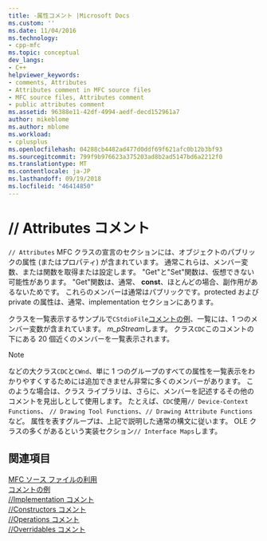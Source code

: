 ```yaml
---
title: -属性コメント |Microsoft Docs
ms.custom: ''
ms.date: 11/04/2016
ms.technology:
- cpp-mfc
ms.topic: conceptual
dev_langs:
- C++
helpviewer_keywords:
- comments, Attributes
- Attributes comment in MFC source files
- MFC source files, Attributes comment
- public attributes comment
ms.assetid: 96388e11-42df-4994-aedf-decd152961a7
author: mikeblome
ms.author: mblome
ms.workload:
- cplusplus
ms.openlocfilehash: 04288cb4482ad477d0ddf69f621afc0b12b3bf93
ms.sourcegitcommit: 799f9b976623a375203ad8b2ad5147bd6a2212f0
ms.translationtype: MT
ms.contentlocale: ja-JP
ms.lasthandoff: 09/19/2018
ms.locfileid: "46414850"
---
```

# <a name="-attributes-comment"></a>// Attributes コメント

`// Attributes` MFC クラスの宣言のセクションには、オブジェクトのパブリックの属性 (またはプロパティ) が含まれています。 通常これらは、メンバー変数、または関数を取得または設定します。 "Get"と"Set"関数は、仮想できない可能性があります。 "Get"関数は、通常、 **const**、ほとんどの場合、副作用があるないためです。 これらのメンバーは通常はパブリックです。protected および private の属性は、通常、implementation セクションにあります。

クラスを一覧表示するサンプルで`CStdioFile`[コメントの例](../mfc/an-example-of-the-comments.md)、一覧には、1 つのメンバー変数が含まれています。 *m_pStream*します。 クラス`CDC`このコメントの下にある 20 個近くのメンバーを一覧表示されます。

> [!NOTE]
>  などの大クラス`CDC`と`CWnd`、単に 1 つのグループのすべての属性を一覧表示をわかりやすくするためには追加できません非常に多くのメンバーがあります。 このような場合は、クラス ライブラリは、さらに、メンバーを記述するその他のコメントを見出しとして使用します。 たとえば、`CDC`使用`// Device-Context Functions`、 `// Drawing Tool Functions`、`// Drawing Attribute Functions`など。 属性を表すグループは、上記で説明した通常の構文に従います。 OLE クラスの多くがあるという実装セクション`// Interface Maps`します。

## <a name="see-also"></a>関連項目

[MFC ソース ファイルの利用](../mfc/using-the-mfc-source-files.md)<br/>
[コメントの例](../mfc/an-example-of-the-comments.md)<br/>
[//Implementation コメント](../mfc/decrement-implementation-comment.md)<br/>
[//Constructors コメント](../mfc/decrement-constructors-comment.md)<br/>
[//Operations コメント](../mfc/decrement-operations-comment.md)<br/>
[//Overridables コメント](../mfc/decrement-overridables-comment.md)

